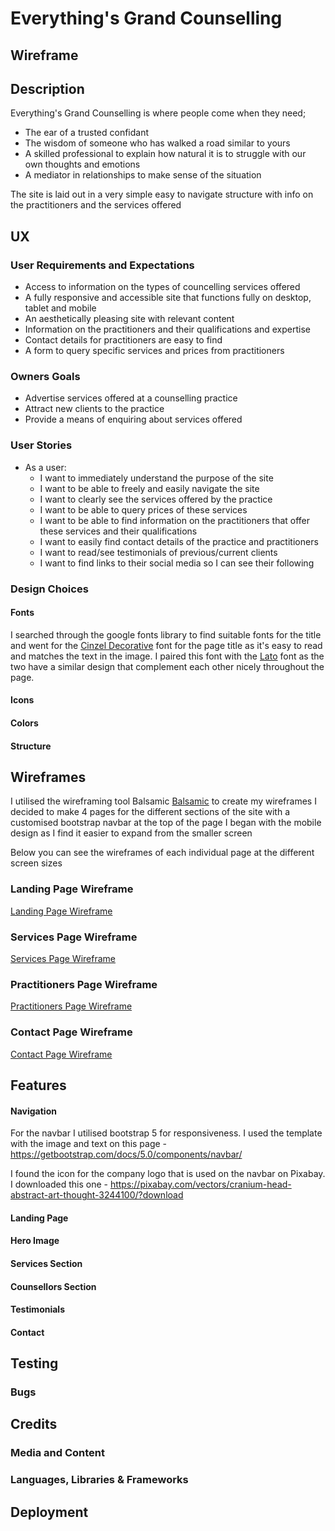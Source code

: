 # **Everything's Grand Counselling**

## **Wireframe**

## **Description** 

Everything's Grand Counselling is where people come when they need;

* The ear of a trusted confidant
* The wisdom of someone who has walked a road similar to yours 
* A skilled professional to explain how natural it is to struggle with our own thoughts and emotions
* A mediator in relationships to make sense of the situation

The site is laid out in a very simple easy to navigate structure with info on the practitioners and the  services offered

## **UX**

### **User Requirements and Expectations**

* Access to information on the types of councelling services offered
* A fully responsive and accessible site that functions fully on desktop, tablet and mobile
* An aesthetically pleasing site with relevant content
* Information on the practitioners and their qualifications and expertise
* Contact details for practitioners are easy to find
* A form to query specific services and prices from practitioners

### **Owners Goals**

* Advertise services offered at a counselling practice
* Attract new clients to the practice
* Provide a means of enquiring about services offered

### **User Stories**

* As a user:
  * I want to immediately understand the purpose of the site
  * I want to be able to freely and easily navigate the site
  * I want to clearly see the services offered by the practice
  * I want to be able to query prices of these services
  * I want to be able to find information on the practitioners that offer these services and their qualifications
  * I want to easily find contact details of the practice and practitioners
  * I want to read/see testimonials of previous/current clients
  * I want to find links to their social media so I can see their following

### **Design Choices**

#### Fonts

I searched through the google fonts library to find suitable fonts for the title and went for the [Cinzel Decorative](https://fonts.google.com/specimen/Cinzel+Decorative?preview.text=Everything%27s%20Grand&preview.text_type=custom&preview.size=29#standard-styles) font for the page title as it's easy to read and matches the text in the image.
I paired this font with the [Lato](https://fonts.google.com/specimen/Lato?preview.text=Everything%27s%20Grand&preview.text_type=custom&preview.size=29&query=lato) font as the two have a similar design that complement each other nicely throughout the page.

#### Icons

#### Colors

#### Structure

## **Wireframes**

I utilised the wireframing tool Balsamic [Balsamic](https://balsamiq.com/wireframes/) to create my wireframes
I decided to make 4 pages for the different sections of the site with a customised bootstrap navbar at the top of the page
I began with the mobile design as I find it easier to expand from the smaller screen

Below you can see the wireframes of each individual page at the different screen sizes

### Landing Page Wireframe
[Landing Page Wireframe](assets/wireframes/landing_page.pdf)

### Services Page Wireframe
[Services Page Wireframe](assets/wireframes/services.pdf)

### Practitioners Page Wireframe
[Practitioners Page Wireframe](assets/wireframes/practitioners.pdf)

### Contact Page Wireframe
[Contact Page Wireframe](assets/wireframes/contact.pdf)



## **Features**

#### Navigation

For the navbar I utilised bootstrap 5 for responsiveness. I used the template with the image and text on this page - https://getbootstrap.com/docs/5.0/components/navbar/

I found the icon for the company logo that is used on the navbar on Pixabay. I downloaded this one - https://pixabay.com/vectors/cranium-head-abstract-art-thought-3244100/?download

#### Landing Page

#### Hero Image

#### Services Section

#### Counsellors Section

#### Testimonials

#### Contact 

## **Testing**

### Bugs

## **Credits**

### **Media and Content**

### **Languages, Libraries & Frameworks**
 
## **Deployment**